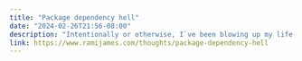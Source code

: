 ```yaml
---
title: "Package dependency hell"
date: "2024-02-26T21:56-08:00"
description: "Intentionally or otherwise, I`ve been blowing up my life since last summer. It’s been less than ideal. We`ll get to why in a second, but first, let`s talk about everyone`s favorite awful programming language and the impact of package managers, their packages, and the endless toil they create."
link: https://www.ramijames.com/thoughts/package-dependency-hell
---
```


